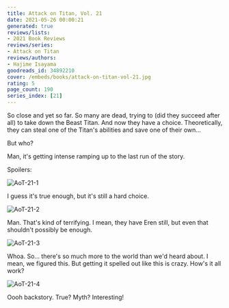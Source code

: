 ```yaml
---
title: Attack on Titan, Vol. 21
date: 2021-05-26 00:00:21
generated: true
reviews/lists:
- 2021 Book Reviews
reviews/series:
- Attack on Titan
reviews/authors:
- Hajime Isayama
goodreads_id: 34892210
cover: /embeds/books/attack-on-titan-vol-21.jpg
rating: 5
page_count: 190
series_index: [21]
---
```

So close and yet so far. So many are dead, trying to (did they succeed after all) to take down the Beast Titan. And now they have a choice. Theoretically, they can steal one of the Titan's abilities and save one of their own...  

But who?  

<!--more-->

Man, it's getting intense ramping up to the last run of the story.  

Spoilers:  

![AoT-21-1](/embeds/books/attachments/aot-21-1.png)  

I guess it's true enough, but it's still a hard choice.  

![AoT-21-2](/embeds/books/attachments/aot-21-2.png)  

Man. That's kind of terrifying. I mean, they have Eren still, but even that shouldn't possibly be enough.  

![AoT-21-3](/embeds/books/attachments/aot-21-3.png)  

Whoa. So... there's so much more to the world than we'd heard about. I mean, we figured this. But getting it spelled out like this is crazy. How's it all work?  

![AoT-21-4](/embeds/books/attachments/aot-21-4.png)  

Oooh backstory. True? Myth? Interesting!